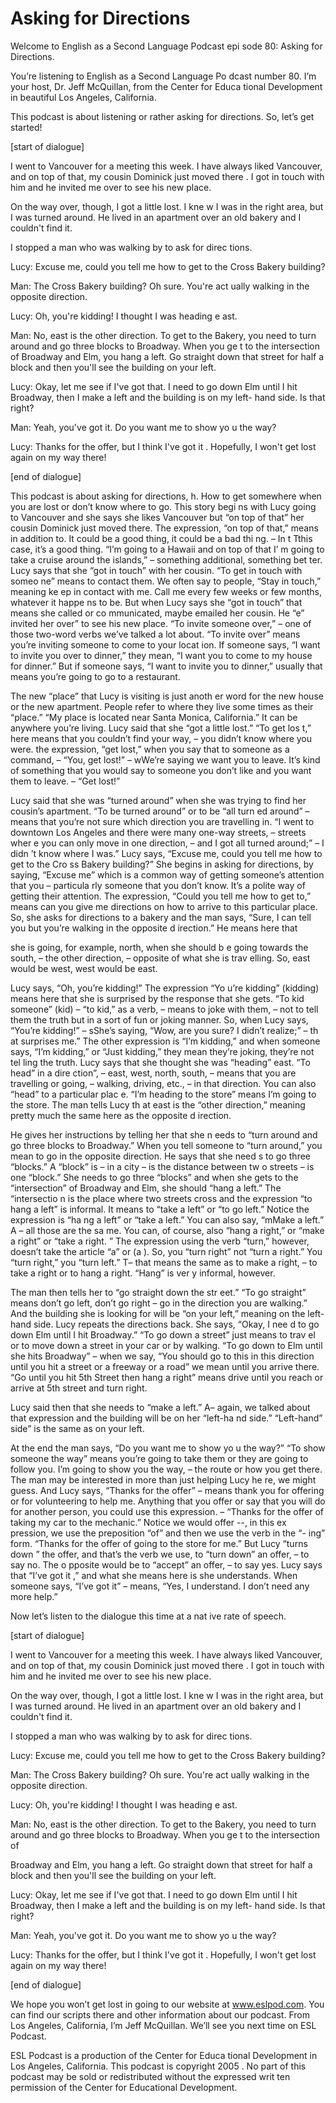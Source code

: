 # Asking for Directions

Welcome to English as a Second Language Podcast epi sode 80: Asking for Directions.

You’re listening to English as a Second Language Po dcast number 80. I’m your host, Dr. Jeff McQuillan, from the Center for Educa tional Development in beautiful Los Angeles, California.

This podcast is about listening or rather asking for directions. So, let’s get started!

[start of dialogue]

I went to Vancouver for a meeting this week. I have  always liked Vancouver, and on top of that, my cousin Dominick just moved there . I got in touch with him and he invited me over to see his new place.

On the way over, though, I got a little lost. I kne w I was in the right area, but I was turned around. He lived in an apartment over an old  bakery and I couldn't find it.

I stopped a man who was walking by to ask for direc tions.

Lucy: Excuse me, could you tell me how to get to the Cross Bakery building?

Man: The Cross Bakery building? Oh sure. You're act ually walking in the opposite direction.

Lucy: Oh, you're kidding! I thought I was heading e ast.

Man: No, east is the other direction. To get to the  Bakery, you need to turn around and go three blocks to Broadway. When you ge t to the intersection of Broadway and Elm, you hang a left. Go straight down  that street for half a block and then you'll see the building on your left.

Lucy: Okay, let me see if I've got that. I need to go down Elm until I hit Broadway, then I make a left and the building is on my left- hand side. Is that right?

Man: Yeah, you've got it. Do you want me to show yo u the way?

Lucy: Thanks for the offer, but I think I've got it . Hopefully, I won't get lost again on my way there!

 [end of dialogue]

This podcast is about asking for directions, h. How  to get somewhere when you are lost or don’t know where to go. This story begi ns with Lucy going to Vancouver and she says she likes Vancouver but “on top of that” her cousin Dominick just moved there. The expression, “on top of that,” means in addition to. It could be a good thing, it could be a bad thi ng. – In t Tthis case, it’s a good thing. “I’m going to a Hawaii and on top of that I’ m going to take a cruise around the islands,” – something additional, something bet ter. Lucy says that she “got in touch” with her cousin. “To get in touch with someo ne” means to contact them. We often say to people, “Stay in touch,” meaning ke ep in contact with me. Call me every few weeks or few months, whatever it happe ns to be. But when Lucy says she “got in touch” that means she called or co mmunicated, maybe emailed her cousin. He “e” invited her over” to see his new  place. “To invite someone over,” – one of those two-word verbs we’ve talked a  lot about. “To invite over” means you’re inviting someone to come to your locat ion. If someone says, “I want to invite you over to dinner,” they mean, “I want you to come to my house for dinner.” But if someone says, “I want to invite  you to dinner,” usually that means you’re going to go to a restaurant.

The new “place” that Lucy is visiting is just anoth er word for the new house or the new apartment. People refer to where they live some times as their “place.” “My place is located near Santa Monica, California.” It  can be anywhere you’re living. Lucy said that she “got a little lost.” “To get los t,” here means that you couldn’t find your way, – you didn’t know where you were. the expression, “get lost,” when you say that to someone as a command,  – “You,  get lost!” – wWe’re saying we want you to leave. It’s kind of something  that you would say to someone you don’t like and you want them to leave. – “Get lost!”

Lucy said that she was “turned around” when she was  trying to find her cousin’s apartment. “To be turned around” or to be “all turn ed around” – means that you’re not sure which direction you are travelling in. “I went to downtown Los Angeles and there were many one-way streets, – streets wher e you can only move in one direction, – and I got all turned around;” – I didn ’t know where I was.” Lucy says, “Excuse me, could you tell me how to get to the Cro ss Bakery building?” She begins in asking for directions, by saying, “Excuse  me” which is a common way of getting someone’s attention that you – particula rly someone that you don’t know. It’s a polite way of getting their attention.  The expression, “Could you tell me how to get to,” means can you give me directions  on how to arrive to this particular place. So, she asks for directions to a bakery and the man says, “Sure, I can tell you but you’re walking in the opposite d irection.” He means here that

she is going, for example, north, when she should b e going towards the south, – the other direction, – opposite of what she is trav elling. So, east would be west, west would be east.

Lucy says, “Oh, you’re kidding!” The expression “Yo u’re kidding” (kidding) means here that she is surprised by the response that she  gets. “To kid someone” (kid) – “to kid,” as a verb, – means to joke with them, –  not to tell them the truth but in a sort of fun or joking manner. So, when Lucy says,  “You’re kidding!” – sShe’s saying, “Wow, are you sure? I didn’t realize;” – th at surprises me.” The other expression is “I’m kidding,” and when someone says,  “I’m kidding,” or “Just kidding,” they mean they’re joking, they’re not tel ling the truth. Lucy says that she thought she was “heading” east. “To head” in a dire ction”,  – east, west, north, south, – means that you are travelling or going, – walking, driving, etc., – in that direction. You can also “head” to a particular plac e. “I’m heading to the store” means I’m going to the store. The man tells Lucy th at east is the “other direction,” meaning pretty much the same here as the opposite d irection.

He gives her instructions by telling her that she n eeds to “turn around and go three blocks to Broadway.” When you tell someone to  “turn around,” you mean to go in the opposite direction. He says that she need s to go three “blocks.” A “block” is – in a city – is the distance between tw o streets – is one “block.” She needs to go three “blocks” and when she gets to the  “intersection” of Broadway and Elm, she should “hang a left.” The “intersectio n is the place where two streets cross and the expression “to hang a left” is informal. It means to “take a left” or “to go left.” Notice the expression is “ha ng a left” or “take a left.” You can also say, “mMake a left.”  A – all those are the sa me. You can, of course, also “hang a right,” or “make a right” or “take a right. ” The expression using the verb “turn,” however, doesn’t take the article “a” or (a ). So, you “turn right” not “turn a right.” You “turn right,” you “turn left.” T– that means the same as to make a right, – to take a right or to hang a right. “Hang” is ver y informal, however.

The man then tells her to “go straight down the str eet.” “To go straight” means don’t go left, don’t go right – go in the direction  you are walking.” And the building she is looking for will be “on your left,” meaning on the left-hand side. Lucy repeats the directions back. She says, “Okay, I nee d to go down Elm until I hit Broadway.” “To go down a street” just means to trav el or to move down a street in your car or by walking. “To go down to Elm until  she hits Broadway” – when we say, “You should go to this in this direction until  you hit a street or a freeway or a road” we mean until you arrive there. “Go until you  hit 5th Street then hang a right” means drive until you reach or arrive at 5th  street and turn right.

Lucy said then that she needs to “make a left.” A– again, we talked about that expression and the building will be on her “left-ha nd side.” “Left-hand” side” is the same as on your left.

At the end the man says, “Do you want me to show yo u the way?” “To show someone the way” means you’re going to take them or  they are going to follow you. I’m going to show you the way, – the route or how you get there. The man may be interested in more than just helping Lucy he re, we might guess. And Lucy says, “Thanks for the offer” – means thank you  for offering or for volunteering to help me. Anything that you offer or  say that you will do for another person, you could use this expression. – “Thanks for the offer of taking my car to the mechanic.” Notice we would offer --, in this ex pression, we use the preposition “of” and then we use the verb in the “- ing” form. “Thanks for the offer of going to the store for me.” But Lucy “turns down ” the offer, and that’s the verb we use, to “turn down” an offer, – to say no. The o pposite would be to “accept” an offer, – to say yes. Lucy says that “I’ve got it ,” and what she means here is she understands. When someone says, “I’ve got it” –  means, “Yes, I understand. I don’t need any more help.”

Now let’s listen to the dialogue this time at a nat ive rate of speech.

[start of dialogue]

I went to Vancouver for a meeting this week. I have  always liked Vancouver, and on top of that, my cousin Dominick just moved there . I got in touch with him and he invited me over to see his new place.

On the way over, though, I got a little lost. I kne w I was in the right area, but I was turned around. He lived in an apartment over an old  bakery and I couldn't find it.

I stopped a man who was walking by to ask for direc tions.

Lucy: Excuse me, could you tell me how to get to the Cross Bakery building?

Man: The Cross Bakery building? Oh sure. You're act ually walking in the opposite direction.

Lucy: Oh, you're kidding! I thought I was heading e ast.

Man: No, east is the other direction. To get to the  Bakery, you need to turn around and go three blocks to Broadway. When you ge t to the intersection of

Broadway and Elm, you hang a left. Go straight down  that street for half a block and then you'll see the building on your left.

Lucy: Okay, let me see if I've got that. I need to go down Elm until I hit Broadway, then I make a left and the building is on my left- hand side. Is that right?

Man: Yeah, you've got it. Do you want me to show yo u the way?

Lucy: Thanks for the offer, but I think I've got it . Hopefully, I won't get lost again on my way there!

[end of dialogue]

We hope you won’t get lost in going to our website at www.eslpod.com. You can find our scripts there and other information about our podcast. From Los Angeles, California, I’m Jeff McQuillan. We’ll see you next time on ESL Podcast.

ESL Podcast is a production of the Center for Educa tional Development in Los Angeles, California. This podcast is copyright 2005 . No part of this podcast may be sold or redistributed without the expressed writ ten permission of the Center for Educational Development.

